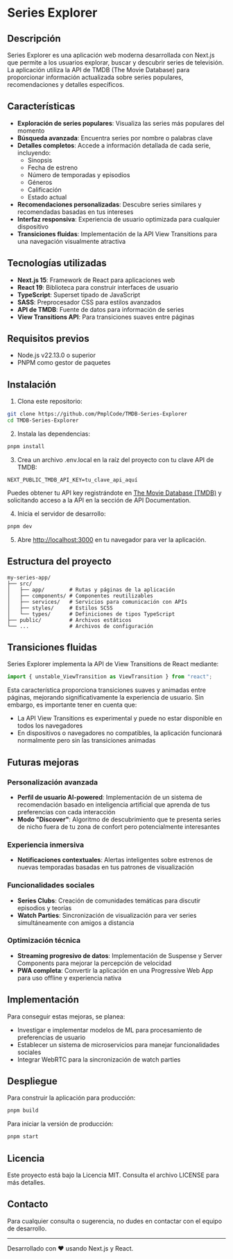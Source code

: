 # Series Explorer

## Descripción

Series Explorer es una aplicación web moderna desarrollada con Next.js que permite a los usuarios explorar, buscar y descubrir series de televisión. La aplicación utiliza la API de TMDB (The Movie Database) para proporcionar información actualizada sobre series populares, recomendaciones y detalles específicos.

## Características

- **Exploración de series populares**: Visualiza las series más populares del momento
- **Búsqueda avanzada**: Encuentra series por nombre o palabras clave
- **Detalles completos**: Accede a información detallada de cada serie, incluyendo:
  - Sinopsis
  - Fecha de estreno
  - Número de temporadas y episodios
  - Géneros
  - Calificación
  - Estado actual
- **Recomendaciones personalizadas**: Descubre series similares y recomendadas basadas en tus intereses
- **Interfaz responsiva**: Experiencia de usuario optimizada para cualquier dispositivo
- **Transiciones fluidas**: Implementación de la API View Transitions para una navegación visualmente atractiva

## Tecnologías utilizadas

- **Next.js 15**: Framework de React para aplicaciones web
- **React 19**: Biblioteca para construir interfaces de usuario
- **TypeScript**: Superset tipado de JavaScript
- **SASS**: Preprocesador CSS para estilos avanzados
- **API de TMDB**: Fuente de datos para información de series
- **View Transitions API**: Para transiciones suaves entre páginas

## Requisitos previos

- Node.js v22.13.0 o superior
- PNPM como gestor de paquetes

## Instalación

1. Clona este repositorio:

```bash
git clone https://github.com/PmplCode/TMDB-Series-Explorer
cd TMDB-Series-Explorer
```

2. Instala las dependencias:

```bash
pnpm install
```

3. Crea un archivo .env.local en la raíz del proyecto con tu clave API de TMDB:

```
NEXT_PUBLIC_TMDB_API_KEY=tu_clave_api_aquí
```

Puedes obtener tu API key registrándote en [The Movie Database (TMDB)](https://www.themoviedb.org/) y solicitando acceso a la API en la sección de API Documentation.

4. Inicia el servidor de desarrollo:

```bash
pnpm dev
```

5. Abre [http://localhost:3000](http://localhost:3000) en tu navegador para ver la aplicación.

## Estructura del proyecto

```
my-series-app/
├── src/
│   ├── app/        # Rutas y páginas de la aplicación
│   ├── components/ # Componentes reutilizables
│   ├── services/   # Servicios para comunicación con APIs
│   ├── styles/     # Estilos SCSS
│   └── types/      # Definiciones de tipos TypeScript
├── public/         # Archivos estáticos
└── ...             # Archivos de configuración
```

## Transiciones fluidas

Series Explorer implementa la API de View Transitions de React mediante:

```jsx
import { unstable_ViewTransition as ViewTransition } from "react";
```

Esta característica proporciona transiciones suaves y animadas entre páginas, mejorando significativamente la experiencia de usuario. Sin embargo, es importante tener en cuenta que:

- La API View Transitions es experimental y puede no estar disponible en todos los navegadores
- En dispositivos o navegadores no compatibles, la aplicación funcionará normalmente pero sin las transiciones animadas

## Futuras mejoras

### Personalización avanzada

- **Perfil de usuario AI-powered**: Implementación de un sistema de recomendación basado en inteligencia artificial que aprenda de tus preferencias con cada interacción
- **Modo "Discover"**: Algoritmo de descubrimiento que te presenta series de nicho fuera de tu zona de confort pero potencialmente interesantes

### Experiencia inmersiva

- **Notificaciones contextuales**: Alertas inteligentes sobre estrenos de nuevas temporadas basadas en tus patrones de visualización

### Funcionalidades sociales

- **Series Clubs**: Creación de comunidades temáticas para discutir episodios y teorías
- **Watch Parties**: Sincronización de visualización para ver series simultáneamente con amigos a distancia

### Optimización técnica

- **Streaming progresivo de datos**: Implementación de Suspense y Server Components para mejorar la percepción de velocidad
- **PWA completa**: Convertir la aplicación en una Progressive Web App para uso offline y experiencia nativa

## Implementación

Para conseguir estas mejoras, se planea:

- Investigar e implementar modelos de ML para procesamiento de preferencias de usuario
- Establecer un sistema de microservicios para manejar funcionalidades sociales
- Integrar WebRTC para la sincronización de watch parties

## Despliegue

Para construir la aplicación para producción:

```bash
pnpm build
```

Para iniciar la versión de producción:

```bash
pnpm start
```

## Licencia

Este proyecto está bajo la Licencia MIT. Consulta el archivo LICENSE para más detalles.

## Contacto

Para cualquier consulta o sugerencia, no dudes en contactar con el equipo de desarrollo.

---

Desarrollado con ❤️ usando Next.js y React.
